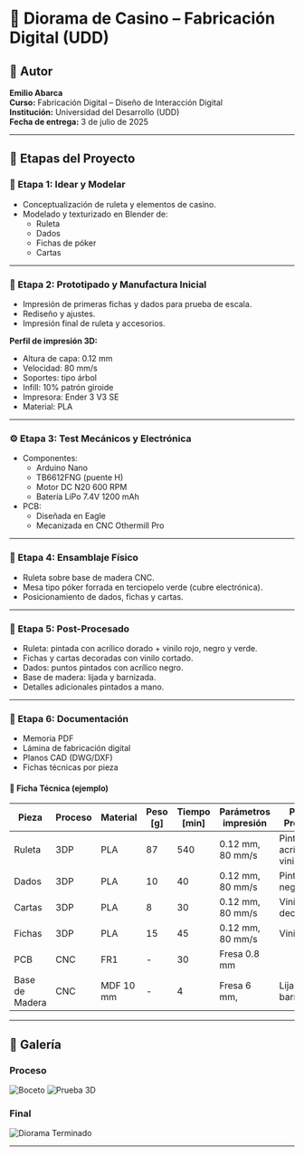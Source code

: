 # 🎰 Diorama de Casino – Fabricación Digital (UDD)

## 👤 Autor

**Emilio Abarca**  
**Curso:** Fabricación Digital – Diseño de Interacción Digital  
**Institución:** Universidad del Desarrollo (UDD)  
**Fecha de entrega:** 3 de julio de 2025  

---

## 📌 Etapas del Proyecto

### 🧠 Etapa 1: Idear y Modelar

- Conceptualización de ruleta y elementos de casino.
- Modelado y texturizado en Blender de:
  - Ruleta
  - Dados
  - Fichas de póker
  - Cartas

---

### 🧪 Etapa 2: Prototipado y Manufactura Inicial

- Impresión de primeras fichas y dados para prueba de escala.
- Rediseño y ajustes.
- Impresión final de ruleta y accesorios.

**Perfil de impresión 3D:**
- Altura de capa: 0.12 mm  
- Velocidad: 80 mm/s  
- Soportes: tipo árbol  
- Infill: 10% patrón giroide  
- Impresora: Ender 3 V3 SE  
- Material: PLA  

---

### ⚙️ Etapa 3: Test Mecánicos y Electrónica

- Componentes:
  - Arduino Nano  
  - TB6612FNG (puente H)  
  - Motor DC N20 600 RPM  
  - Batería LiPo 7.4V 1200 mAh  
- PCB:
  - Diseñada en Eagle
  - Mecanizada en CNC Othermill Pro

---

### 🧩 Etapa 4: Ensamblaje Físico

- Ruleta sobre base de madera CNC.
- Mesa tipo póker forrada en terciopelo verde (cubre electrónica).
- Posicionamiento de dados, fichas y cartas.

---

### 🎨 Etapa 5: Post-Procesado

- Ruleta: pintada con acrílico dorado + vinilo rojo, negro y verde.
- Fichas y cartas decoradas con vinilo cortado.
- Dados: puntos pintados con acrílico negro.
- Base de madera: lijada y barnizada.
- Detalles adicionales pintados a mano.

---

### 🧾 Etapa 6: Documentación

- Memoria PDF
- Lámina de fabricación digital
- Planos CAD (DWG/DXF)
- Fichas técnicas por pieza

#### 📄 Ficha Técnica (ejemplo)

| Pieza           | Proceso | Material     | Peso [g] | Tiempo [min] | Parámetros impresión   | Post-Proceso                   |
|----------------|---------|--------------|----------|--------------|-------------------------|--------------------------------|
| Ruleta         | 3DP     | PLA          | 87       | 540          | 0.12 mm, 80 mm/s        | Pintura acrílica + vinilo      |
| Dados          | 3DP     | PLA          | 10       | 40           | 0.12 mm, 80 mm/s        | Pintura negra                  |
| Cartas         | 3DP     | PLA          | 8        | 30           | 0.12 mm, 80 mm/s        | Vinilo decorativo              |
| Fichas         | 3DP     | PLA          | 15       | 45           | 0.12 mm, 80 mm/s        | Vinilo                         |
| PCB            | CNC     | FR1          | -        | 30           | Fresa 0.8 mm            |                                |
| Base de Madera | CNC     | MDF 10 mm    | -        | 4            | Fresa 6 mm,             | Lijado, barnizado              |

---

## 📸 Galería 

### Proceso
![Boceto](Etapa1_Ideacion_Modelado/boceto.jpg)
![Prueba 3D](Etapa2_Prototipado_3D/fichas_test.jpg)

### Final
![Diorama Terminado](Etapa4_Ensamblaje/diorama_final.jpg)

---

